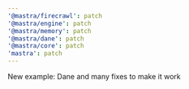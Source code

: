 ```yaml
---
'@mastra/firecrawl': patch
'@mastra/engine': patch
'@mastra/memory': patch
'@mastra/dane': patch
'@mastra/core': patch
'mastra': patch
---
```


New example: Dane and many fixes to make it work

